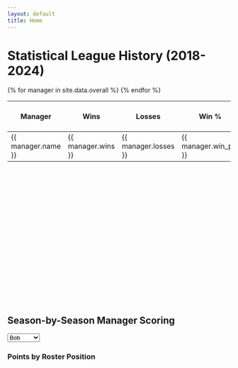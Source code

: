 ```yaml
---
layout: default
title: Home
---
```


# Statistical League History (2018-2024)

<link rel="stylesheet" href="{{ '/assets/css/tablesort.css' | relative_url }}">

<div class="table-responsive">
  <table id="myTable" class="table table-striped table-bordered table-hover sortable">
    <thead>
      <tr>
        <th>Manager</th>
        <th data-sort-method="number">Wins</th>
        <th data-sort-method="number">Losses</th>
        <th data-sort-method="dotsep">Win %</th>
        <th data-sort-method="dotsep">Points For (PF)</th>
        <th data-sort-method="dotsep">Points Against (PA)</th>
      </tr>
    </thead>
    <tbody>
      {% for manager in site.data.overall %}
      <tr>
        <td>{{ manager.name }}</td>
        <td>{{ manager.wins }}</td>
        <td>{{ manager.losses }}</td>
        <td>{{ manager.win_pct }}</td>
        <td>{{ manager.pf }}</td>
        <td>{{ manager.pa }}</td>
      </tr>
      {% endfor %}
    </tbody>
  </table>
</div>

<!-- Tablesort JS -->
<script src="https://cdnjs.cloudflare.com/ajax/libs/tablesort/5.2.1/tablesort.min.js" integrity="sha512-F/gIMdDfda6OD2rnzt/Iyp2V9JLHlFQ+EUyixDg9+rkwjqgW1snpkpx7FD5FV1+gG2fmFj7I3r6ReQDUidHelA==" crossorigin="anonymous" referrerpolicy="no-referrer"></script>
<script src="https://cdnjs.cloudflare.com/ajax/libs/tablesort/5.2.1/sorts/tablesort.dotsep.min.js" integrity="sha512-4PQHFrJ/wVmBBE6FAFzkJJhjvIebDUZM0vTeGFsOSLxTPAP+CFEgt2HwDW/IQPttNDETeVRvBh11+vmF+lL9lQ==" crossorigin="anonymous" referrerpolicy="no-referrer"></script>

<script>
  new Tablesort(document.getElementById('myTable'));
</script>


<div class="chart-container">
  <canvas id="playoffChart"></canvas>
</div>

<!-- Embed data in a hidden element -->
<script id="playoff-data" type="application/json">
  {{ site.data.playoffs | jsonify }}
</script>

<script src="https://cdn.jsdelivr.net/npm/chart.js"></script>
<script src="{{ '/assets/js/playoff-chart.js' | relative_url }}"></script>

## Season-by-Season Manager Scoring

<select id="manager-select">
  <option value="Bob">Bob</option>
  <option value="Brendon">Brendon</option>
  <option value="Brian">Brian</option>
  <option value="Chris">Chris</option>
  <option value="Eric">Eric</option>
  <option value="Jordan">Jordan</option>
  <option value="Keara">Keara</option>
  <option value="Licata">Licata</option>
  <option value="Mike">Mike</option>
  <option value="PJ">PJ</option>
  <option value="Ryan">Ryan</option>
  <option value="Travis">Travis</option>
</select>

<div id="managerChartSection">
  <canvas id="managerChart" width="600" height="400"></canvas>
</div>

<!-- Embed manager data in JSON -->
<script id="manager-data" type="application/json">
  {{ site.data.seasons | jsonify }}
</script>

<script src="https://cdn.jsdelivr.net/npm/chart.js"></script>
<script src="{{ '/assets/js/manager-chart.js' | relative_url }}"></script>

<style>
    .chart-container {
    position: relative;
    width: 100%;
    height: 300px; /* adjust for your needs */
    }

    @media (max-width: 600px) {
    .chart-container {
        height: 280px; /* smaller for portrait phones */
    }
    }
</style>

### Points by Roster Position
<canvas id="pointsChart"></canvas>

<!-- Embed JSON directly from Jekyll data -->
<script id="rosters-data" type="application/json">
  {{ site.data.rosters | jsonify }}
</script>

<!-- Load Chart.js and your custom JS -->
<script src="https://cdn.jsdelivr.net/npm/chart.js"></script>
<script src="{{ '/assets/js/roster-scatter.js' | relative_url }}"></script>